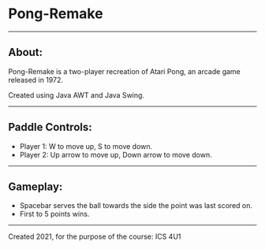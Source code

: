 # Pong-Remake
***

## About:
Pong-Remake is a two-player recreation of Atari Pong, an arcade game released in 1972.

Created using Java AWT and Java Swing. 
***

## Paddle Controls:
* Player 1: W to move up, S to move down.
* Player 2: Up arrow to move up, Down arrow to move down.
***

## Gameplay:
* Spacebar serves the ball towards the side the point was last scored on. 
* First to 5 points wins.
***

Created 2021, for the purpose of the course: ICS 4U1

